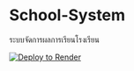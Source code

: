 # School-System
ระบบจัดการผลการเรียนโรงเรียน

[![Deploy to Render](https://render.com/images/deploy-to-render-button.svg)](https://render.com/deploy?repo=https://github.com/tom9852/School-System)
